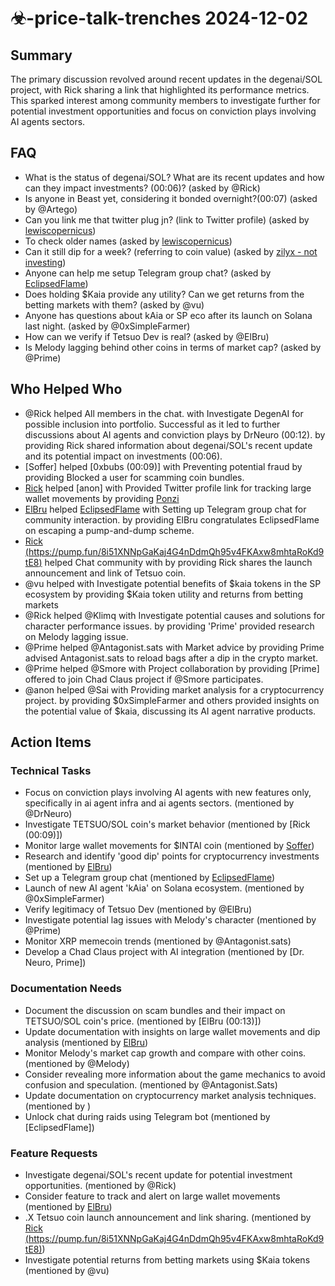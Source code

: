 # ☣-price-talk-trenches 2024-12-02

## Summary
The primary discussion revolved around recent updates in the degenai/SOL project, with Rick sharing a link that highlighted its performance metrics. This sparked interest among community members to investigate further for potential investment opportunities and focus on conviction plays involving AI agents sectors.

## FAQ
- What is the status of degenai/SOL? What are its recent updates and how can they impact investments? (00:06)? (asked by @Rick)
- Is anyone in Beast yet, considering it bonded overnight?(00:07) (asked by @Artego)
- Can you link me that twitter plug jn? (link to Twitter profile) (asked by [lewiscopernicus](https://discord.com/channels/1253563208833433701))
- To check older names (asked by [lewiscopernicus](https://discord.com/channels/1253563208833433701))
- Can it still dip for a week? (referring to coin value) (asked by [zilyx - not investing](00:24))
- Anyone can help me setup Telegram group chat? (asked by [EclipsedFlame](00:31))
- Does holding $Kaia provide any utility? Can we get returns from the betting markets with them? (asked by @vu)
- Anyone has questions about kAia or SP eco after its launch on Solana last night. (asked by @0xSimpleFarmer)
- How can we verify if Tetsuo Dev is real? (asked by @ElBru)
- Is Melody lagging behind other coins in terms of market cap? (asked by @Prime)

## Who Helped Who
- @Rick helped All members in the chat. with Investigate DegenAI for possible inclusion into portfolio. Successful as it led to further discussions about AI agents and conviction plays by DrNeuro (00:12). by providing Rick shared information about degenai/SOL's recent update and its potential impact on investments (00:06).
- [Soffer] helped [0xbubs (00:09)] with Preventing potential fraud by providing Blocked a user for scamming coin bundles.
- [Rick](https://discord.com/channels/1253563208833433701) helped [anon] with Provided Twitter profile link for tracking large wallet movements by providing [Ponzi](https://pump.fun/9rbVug7zTt4UPb1YuasTVUJVcaeb9JgJdJ2ejf7pump)
- [ElBru](00:30) helped [EclipsedFlame](00:29) with Setting up Telegram group chat for community interaction. by providing ElBru congratulates EclipsedFlame on escaping a pump-and-dump scheme.
- [Rick (https://pump.fun/8i51XNNpGaKaj4G4nDdmQh95v4FKAxw8mhtaRoKd9tE8)](00:32) helped Chat community with  by providing Rick shares the launch announcement and link of Tetsuo coin.
- @vu helped  with Investigate potential benefits of $kaia tokens in the SP ecosystem by providing $Kaia token utility and returns from betting markets
- @Rick helped @Klimq with Investigate potential causes and solutions for character performance issues. by providing 'Prime' provided research on Melody lagging issue.
- @Prime helped @Antagonist.sats with Market advice by providing Prime advised Antagonist.sats to reload bags after a dip in the crypto market.
- @Prime helped @Smore with Project collaboration by providing [Prime] offered to join Chad Claus project if @Smore participates.
- @anon helped @Sai with Providing market analysis for a cryptocurrency project. by providing $0xSimpleFarmer and others provided insights on the potential value of $kaia, discussing its AI agent narrative products.

## Action Items

### Technical Tasks
- Focus on conviction plays involving AI agents with new features only, specifically in ai agent infra and ai agents sectors.  (mentioned by @DrNeuro)
- Investigate TETSUO/SOL coin's market behavior (mentioned by [Rick (00:09)])
- Monitor large wallet movements for $INTAI coin (mentioned by [Soffer](https://pump.fun/9rbVug7zTt4UPb1YuasTVUJVcaeb9JgJdJ2ejf7pump))
- Research and identify 'good dip' points for cryptocurrency investments (mentioned by [ElBru](https://discord.com/channels/1253563208833433701))
- Set up a Telegram group chat (mentioned by [EclipsedFlame](00:29))
- Launch of new AI agent 'kAia' on Solana ecosystem. (mentioned by @0xSimpleFarmer)
- Verify legitimacy of Tetsuo Dev (mentioned by @ElBru)
- Investigate potential lag issues with Melody's character (mentioned by @Prime)
- Monitor XRP memecoin trends (mentioned by @Antagonist.sats)
- Develop a Chad Claus project with AI integration (mentioned by [Dr. Neuro, Prime])

### Documentation Needs
- Document the discussion on scam bundles and their impact on TETSUO/SOL coin's price. (mentioned by [ElBru (00:13)])
- Update documentation with insights on large wallet movements and dip analysis (mentioned by [ElBru](https://discord.com/channels/1253563208833433701))
- Monitor Melody's market cap growth and compare with other coins. (mentioned by @Melody)
- Consider revealing more information about the game mechanics to avoid confusion and speculation. (mentioned by @Antagonist.Sats)
- Update documentation on cryptocurrency market analysis techniques. (mentioned by )
- Unlock chat during raids using Telegram bot (mentioned by [EclipsedFlame])

### Feature Requests
- Investigate degenai/SOL's recent update for potential investment opportunities. (mentioned by @Rick)
- Consider feature to track and alert on large wallet movements (mentioned by [ElBru](https://discord.com/channels/1253563208833433701))
- .X Tetsuo coin launch announcement and link sharing. (mentioned by [Rick (https://pump.fun/8i51XNNpGaKaj4G4nDdmQh95v4FKAxw8mhtaRoKd9tE8)](00:32))
- Investigate potential returns from betting markets using $Kaia tokens (mentioned by @vu)